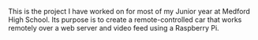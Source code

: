 This is the project I have worked on for most of my Junior year at Medford High School. Its purpose is to create a remote-controlled car that works remotely over a web server and video feed using a Raspberry Pi.
